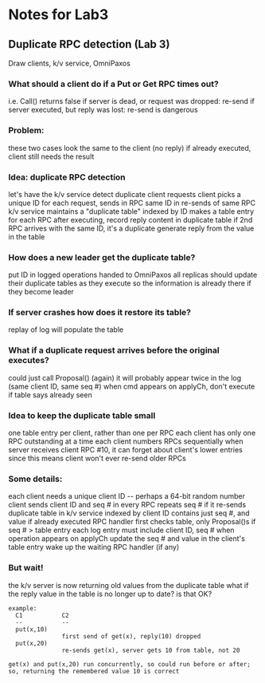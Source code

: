 # Notes for Lab3

## Duplicate RPC detection (Lab 3)

Draw clients, k/v service, OmniPaxos

### What should a client do if a Put or Get RPC times out?
  i.e. Call() returns false
  if server is dead, or request was dropped: re-send
  if server executed, but reply was lost: re-send is dangerous

### Problem:
  these two cases look the same to the client (no reply)
  if already executed, client still needs the result

### Idea: duplicate RPC detection
  let's have the k/v service detect duplicate client requests
  client picks a unique ID for each request, sends in RPC
    same ID in re-sends of same RPC
  k/v service maintains a "duplicate table" indexed by ID
  makes a table entry for each RPC
    after executing, record reply content in duplicate table
  if 2nd RPC arrives with the same ID, it's a duplicate
    generate reply from the value in the table

### How does a new leader get the duplicate table?
  put ID in logged operations handed to OmniPaxos
  all replicas should update their duplicate tables as they execute
  so the information is already there if they become leader

### If server crashes how does it restore its table?
  replay of log will populate the table

### What if a duplicate request arrives before the original executes?
  could just call Proposal() (again)
  it will probably appear twice in the log (same client ID, same seq #)
  when cmd appears on applyCh, don't execute if table says already seen

### Idea to keep the duplicate table small
  one table entry per client, rather than one per RPC
  each client has only one RPC outstanding at a time
  each client numbers RPCs sequentially
  when server receives client RPC #10,
    it can forget about client's lower entries
    since this means client won't ever re-send older RPCs

### Some details:
  each client needs a unique client ID -- perhaps a 64-bit random number
  client sends client ID and seq # in every RPC
    repeats seq # if it re-sends
  duplicate table in k/v service indexed by client ID
    contains just seq #, and value if already executed
  RPC handler first checks table, only Proposal()s if seq # > table entry
  each log entry must include client ID, seq #
  when operation appears on applyCh
    update the seq # and value in the client's table entry
    wake up the waiting RPC handler (if any)

### But wait!
  the k/v server is now returning old values from the duplicate table
  what if the reply value in the table is no longer up to date?
  is that OK?

```
example:
  C1           C2
  --           --
  put(x,10)
               first send of get(x), reply(10) dropped
  put(x,20)
               re-sends get(x), server gets 10 from table, not 20

get(x) and put(x,20) run concurrently, so could run before or after;
so, returning the remembered value 10 is correct
```